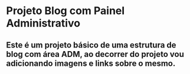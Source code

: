 # Projeto Blog com Painel Administrativo

## Este é um projeto básico de uma estrutura de blog com área ADM, ao decorrer do projeto vou adicionando imagens e links sobre o mesmo.
